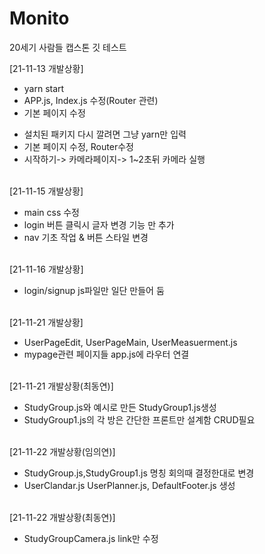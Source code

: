 # Monito

20세기 사람들 캡스톤
깃 테스트

[21-11-13 개발상황]

<ul>
<li>yarn start</li>
<li>APP.js, Index.js 수정(Router 관련)</li>
<li>기본 페이지 수정</li>
</ul>
<ul>
<li>설치된 패키지 다시 깔려면 그냥 yarn만 입력</li>
<li>기본 페이지 수정, Router수정</li>
<li>시작하기-> 카메라페이지-> 1~2초뒤 카메라 실행</li>
</ul>

<br>
[21-11-15 개발상황]
<ul>
<li>main css 수정</li>
<li>login 버튼 클릭시 글자 변경 기능 만 추가</li>
<li>nav 기초 작업 & 버튼 스타일 변경</li>
</ul>

<br>
[21-11-16 개발상황]
<ul>
<li>login/signup js파일만 일단 만들어 둠</li>
</ul>

<br>
[21-11-21 개발상황]
<ul>
<li>UserPageEdit, UserPageMain, UserMeasuerment.js</li>
<li>mypage관련 페이지들 app.js에 라우터 연결</li>
</ul>

<br>
[21-11-21 개발상황(최동연)]
<ul>
<li>StudyGroup.js와 예시로 만든 StudyGroup1.js생성</li>
<li>StudyGroup1.js의 각 방은 간단한 프론트만 설계함 CRUD필요</li>
</ul>

<br>
[21-11-22 개발상황(임의연)]
<ul>
<li>StudyGroup.js,StudyGroup1.js 명칭 회의때 결정한대로 변경 </li>
<li>UserClandar.js UserPlanner.js, DefaultFooter.js 생성 </li>
</ul>

<br>
[21-11-22 개발상황(최동연)]
<ul>
<li>StudyGroupCamera.js link만 수정 </li>
</ul>